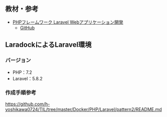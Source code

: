 ## 教材・参考
- [PHPフレームワーク Laravel Webアプリケーション開発](https://www.amazon.co.jp/dp/4802611846/ref=cm_sw_r_tw_awdo_c_x_Ciu4CbTTXNA8A)
  - [GitHub](https://github.com/laravel-socym)

## LaradockによるLaravel環境

### バージョン
- PHP：7.2
- Laravel：5.8.2

### 作成手順参考
https://github.com/h-yoshikawa0724/TIL/tree/master/Docker/PHP/Laravel/pattern2/README.md
